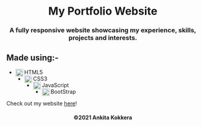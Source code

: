 <h1 align="center"> My Portfolio Website </h1>
<h3 align="center"> A fully responsive website showcasing my experience, skills, projects and interests. </h3>


## Made using:-
 * <img align="left" alt="HTML5" width="20px" src="https://cdn.iconscout.com/icon/free/png-64/html5-2038876-1720089.png" /> HTML5
 * <img align="left" alt="CSS3" width="20px" src="https://cdn.iconscout.com/icon/free/png-64/css-37-226088.png" /> CSS3
 * <img align="left" alt="JavaScript" width="20px" src="https://cdn.iconscout.com/icon/free/png-64/javascript-1-225993.png" /> JavaScript
 * <img align="left" alt="BootStrap" width="20px" src="https://cdn.iconscout.com/icon/free/png-64/bootstrap-226077.png" /> BootStrap
 
Check out my website [here](https://ankitakokkera.netlify.app/)!

  <h4 align="center">©2021 Ankita Kokkera </h4>
